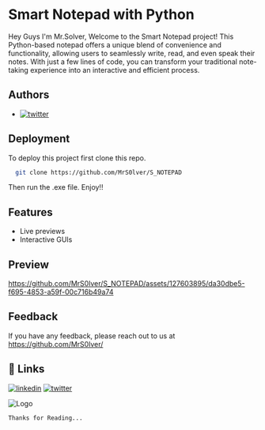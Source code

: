 
# Smart Notepad with Python

Hey Guys I'm Mr.Solver, Welcome to the Smart Notepad project! This Python-based notepad offers a unique blend of convenience and functionality, allowing users to seamlessly write, read, and even speak their notes. With just a few lines of code, you can transform your traditional note-taking experience into an interactive and efficient process.



## Authors

- [![twitter](https://img.shields.io/badge/twitter-1DA1F2?style=for-the-badge&logo=twitter&logoColor=white)](https://twitter.com/Mrs0lver)


## Deployment

To deploy this project first clone this repo.

```bash
  git clone https://github.com/MrS0lver/S_NOTEPAD
```
Then run the .exe file.
Enjoy!!


## Features

- Live previews
- Interactive GUIs 


## Preview
 

https://github.com/MrS0lver/S_NOTEPAD/assets/127603895/da30dbe5-f695-4853-a59f-00c716b49a74




## Feedback

If you have any feedback, please reach out to us at https://github.com/MrS0lver/


## 🔗 Links

[![linkedin](https://img.shields.io/badge/linkedin-0A66C2?style=for-the-badge&logo=linkedin&logoColor=white)](https://www.linkedin.com/in/mr-solver-37219a260)
[![twitter](https://img.shields.io/badge/twitter-1DA1F2?style=for-the-badge&logo=twitter&logoColor=white)](https://twitter.com/Mrs0lver)


![Logo](https://pbs.twimg.com/profile_images/1670456206807400449/DEbRkvAL_400x400.jpg)

`Thanks for Reading...`

